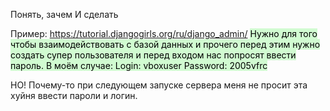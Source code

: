 Понять, зачем
И сделать

Пример:
https://tutorial.djangogirls.org/ru/django_admin/
<mark style="background: #BBFABBA6;"> Нужно для того чтобы взаимодействовать с базой данных и прочего
 перед этим нужно создать супер пользователя и перед входом нас попросят ввести пароль.
В моём случае:
  Login: vboxuser
  Password: 2005vfrc 

НО! Почему-то при следующем запуске сервера меня не просит эта хуйня ввести пароли и логин.</mark>
